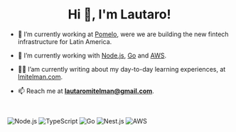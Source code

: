 <h1 align="center">Hi 👋, I'm Lautaro!</h1>

- 🚀 I’m currently working at [Pomelo](https://pomelo.la/), were we are building the new fintech infrastructure for Latin America.

- 🔨 I’m currently working with [Node.js](https://nodejs.org/en), [Go](https://go.dev) and [AWS](https://aws.amazon.com).

- ✍🏻 I’am currently writing about my day-to-day learning experiences, at [lmitelman.com](https://lmitelman.com).

- 📫 Reach me at **lautaromitelman@gmail.com**.

</br>

![Node.js](https://img.shields.io/badge/Node.js-43853D?style=for-the-badge&logo=nodedotjs&logoColor=white)
![TypeScript](https://img.shields.io/badge/TypeScript-%23276DC3.svg?style=for-the-badge&logo=typescript&logoColor=white)
![Go](https://img.shields.io/badge/Go-50B7E0.svg?style=for-the-badge&logo=go&logoColor=white)
![Nest.js](https://img.shields.io/badge/Nest.js-EA2845?style=for-the-badge&logo=nestjs&logoColor=white)
![AWS](https://img.shields.io/badge/AWS-EC7211?style=for-the-badge&logo=amazonaws&logoColor=white)






